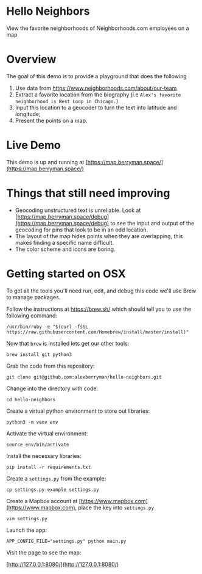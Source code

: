 # Hello Neighbors
View the favorite neighborhoods of Neighborhoods.com employees on a map

# Overview 
The goal of this demo is to provide a playground that does the following
1. Use data from https://www.neighborhoods.com/about/our-team
1. Extract a favorite location from the biography (i.e `Alex's favorite neighborhood is West Loop in Chicago.`)
1. Input this location to a geocoder to turn the text into latitude and longitude;
1. Present the points on a map.

# Live Demo
This demo is up and running at [https://map.berryman.space/](https://map.berryman.space/)

# Things that still need improving
 - Geocoding unstructured text is unreliable. Look at [https://map.berryman.space/debug](https://map.berryman.space/debug) 
 to see the input and output of the geocoding for pins that look to be in an odd location.
 - The layout of the map hides points when they are overlapping, this makes finding a specific name difficult.
 - The color scheme and icons are boring.

# Getting started on OSX
To get all the tools you'll need run, edit, and debug this code we'll use Brew to manage packages.

Follow the instructions at https://brew.sh/ which should tell you to use the following command:

`/usr/bin/ruby -e "$(curl -fsSL https://raw.githubusercontent.com/Homebrew/install/master/install)"`

Now that `brew` is installed lets get our other tools:

`brew install git python3`

Grab the code from this repository:

`git clone git@github.com:alexberryman/hello-neighbors.git`

Change into the directory with code:

`cd hello-neighbors`

Create a virtual python environment to store out libraries:

`python3 -m venv env`

Activate the virtual environment:

`source env/bin/activate`

Install the necessary libraries:

`pip install -r requirements.txt`

Create a `settings.py` from the example:

`cp settings.py.example settings.py`

Create a Mapbox account at [https://www.mapbox.com](https://www.mapbox.com), place the key into `settings.py`

`vim settings.py`

Launch the app:

`APP_CONFIG_FILE="settings.py" python main.py`

Visit the page to see the map:

[http://127.0.0.1:8080/](http://127.0.0.1:8080/)

